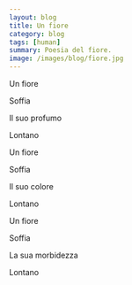 ```yaml
---
layout: blog
title: Un fiore
category: blog
tags: [human]  
summary: Poesia del fiore.
image: /images/blog/fiore.jpg
---
```


Un fiore

Soffia

Il suo profumo

Lontano



Un fiore

Soffia

Il suo colore

Lontano



Un fiore

Soffia

La sua morbidezza

Lontano
